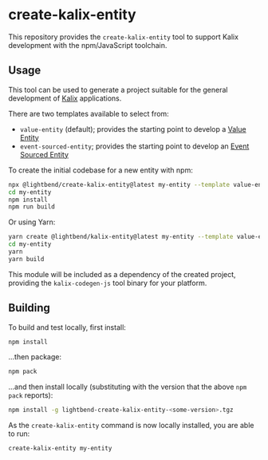 # create-kalix-entity

This repository provides the `create-kalix-entity` tool to support Kalix development with the npm/JavaScript toolchain.

## Usage

This tool can be used to generate a project suitable for the general development of
[Kalix](https://kalix.io) applications.

There are two templates available to select from:

- `value-entity` (default); provides the starting point to develop a [Value Entity](https://docs.akkaserverless.dev/js-services/value-entity.html)
- `event-sourced-entity`; provides the starting point to develop an [Event Sourced Entity](https://docs.akkaserverless.dev/js-services/eventsourced.html)

To create the initial codebase for a new entity with npm:

```sh
npx @lightbend/create-kalix-entity@latest my-entity --template value-entity
cd my-entity
npm install
npm run build
```

Or using Yarn:

```sh
yarn create @lightbend/kalix-entity@latest my-entity --template value-entity
cd my-entity
yarn
yarn build
```

This module will be included as a dependency of the created project, providing the `kalix-codegen-js` tool binary for your platform.

## Building

To build and test locally, first install:

```sh
npm install
```

...then package:

```sh
npm pack
```

...and then install locally (substituting <some-version> with the version that the above `npm pack` reports):

```sh
npm install -g lightbend-create-kalix-entity-<some-version>.tgz
```

As the `create-kalix-entity` command is now locally installed, you are able to run:

```sh
create-kalix-entity my-entity
```
